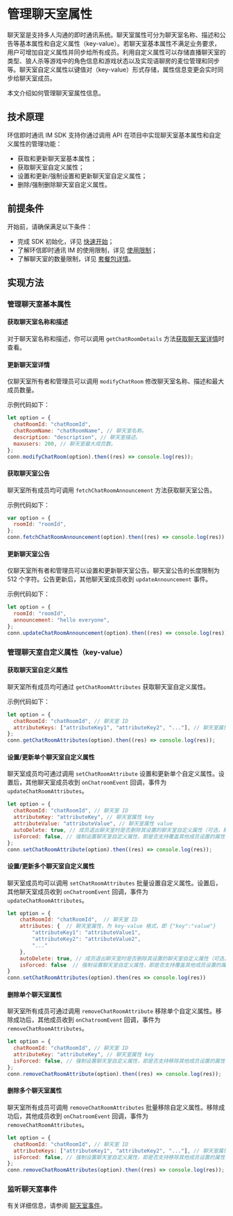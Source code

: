 # 管理聊天室属性

<Toc />

聊天室是支持多人沟通的即时通讯系统。聊天室属性可分为聊天室名称、描述和公告等基本属性和自定义属性（key-value）。若聊天室基本属性不满足业务要求，用户可增加自定义属性并同步给所有成员。利用自定义属性可以存储直播聊天室的类型、狼人杀等游戏中的角色信息和游戏状态以及实现语聊房的麦位管理和同步等。聊天室自定义属性以键值对（key-value）形式存储，属性信息变更会实时同步给聊天室成员。

本文介绍如何管理聊天室属性信息。

## 技术原理

环信即时通讯 IM SDK 支持你通过调用 API 在项目中实现聊天室基本属性和自定义属性的管理功能：

- 获取和更新聊天室基本属性；
- 获取聊天室自定义属性；
- 设置和更新/强制设置和更新聊天室自定义属性；
- 删除/强制删除聊天室自定义属性。

## 前提条件

开始前，请确保满足以下条件：

- 完成 SDK 初始化，详见 [快速开始](quickstart.html)；
- 了解环信即时通讯 IM 的使用限制，详见 [使用限制](/product/limitation.html)；
- 了解聊天室的数量限制，详见 [套餐包详情](https://www.easemob.com/pricing/im)。

## 实现方法

### 管理聊天室基本属性

#### 获取聊天室名称和描述

对于聊天室名称和描述，你可以调用 `getChatRoomDetails` 方法[获取聊天室详情](room_manage.html#获取聊天室详情)时查看。

#### 更新聊天室详情

仅聊天室所有者和管理员可以调用 `modifyChatRoom` 修改聊天室名称、描述和最大成员数量。

示例代码如下：

```JavaScript
let option = {
  chatRoomId: "chatRoomId",
  chatRoomName: "chatRoomName", // 聊天室名称。
  description: "description", // 聊天室描述。
  maxusers: 200, // 聊天室最大成员数。
};
conn.modifyChatRoom(option).then((res) => console.log(res));
```

#### 获取聊天室公告

聊天室所有成员均可调用 `fetchChatRoomAnnouncement` 方法获取聊天室公告。

示例代码如下：

```JavaScript
var option = {
  roomId: "roomId",
};
conn.fetchChatRoomAnnouncement(option).then((res) => console.log(res));
```

#### 更新聊天室公告

仅聊天室所有者和管理员可以设置和更新聊天室公告。聊天室公告的长度限制为 512 个字符。公告更新后，其他聊天室成员收到 `updateAnnouncement` 事件。

示例代码如下：

```JavaScript
let option = {
  roomId: "roomId",
  announcement: "hello everyone",
};
conn.updateChatRoomAnnouncement(option).then((res) => console.log(res));
```

### 管理聊天室自定义属性（key-value）

#### 获取聊天室自定义属性

聊天室所有成员均可通过 `getChatRoomAttributes` 获取聊天室自定义属性。

示例代码如下：

```JavaScript
let option = {
  chatRoomId: "chatRoomId", // 聊天室 ID
  attributeKeys: ["attributeKey1", "attributeKey2", "..."], // 聊天室属性 key（可选，若不设置则获取全部自定义属性）
};
conn.getChatRoomAttributes(option).then((res) => console.log(res));
```

#### 设置/更新单个聊天室自定义属性

聊天室成员均可通过调用 `setChatRoomAttribute` 设置和更新单个自定义属性。设置后，其他聊天室成员收到 `onChatroomEvent` 回调，事件为 `updateChatRoomAttributes`。

```JavaScript
let option = {
  chatRoomId: "chatRoomId", // 聊天室 ID
  attributeKey: "attributeKey", // 聊天室属性 key
  attributeValue: "attributeValue", // 聊天室属性 value
  autoDelete: true, // 成员退出聊天室时是否删除其设置的聊天室自定义属性（可选，默认为 `true`）
  isForced: false, // 强制设置聊天室自定义属性，即是否支持覆盖其他成员设置的属性（可选，默认为 `false`）
};
conn.setChatRoomAttribute(option).then((res) => console.log(res));
```

#### 设置/更新多个聊天室自定义属性

聊天室成员均可以调用 `setChatRoomAttributes` 批量设置自定义属性。设置后，其他聊天室成员收到 `onChatroomEvent` 回调，事件为 `updateChatRoomAttributes`。

```JavaScript
let option = {
    chatRoomId: "chatRoomId",  // 聊天室 ID
    attributes: {  // 聊天室属性，为 key-value 格式，即 {"key":"value"}
        "attributeKey1": "attributeValue1",
     	"attributeKey2": "attributeValue2",
      	"..."
    },
    autoDelete: true, // 成员退出聊天室时是否删除其设置的聊天室自定义属性（可选，默认为 `true`）
	isForced: false  // 强制设置聊天室自定义属性，即是否支持覆盖其他成员设置的属性（可选，默认为 `false`）
}
conn.setChatRoomAttributes(option).then(res => console.log(res))
```

#### 删除单个聊天室属性

聊天室所有成员可通过调用 `removeChatRoomAttribute` 移除单个自定义属性。移除成功后，其他成员收到 `onChatroomEvent` 回调，事件为 `removeChatRoomAttributes`。

```JavaScript
let option = {
  chatRoomId: "chatRoomId", // 聊天室 ID
  attributeKey: "attributeKey", // 聊天室属性 key
  isForced: false, // 强制设置聊天室自定义属性，即是否支持移除其他成员设置的属性（可选，默认为 `false`）
};
conn.removeChatRoomAttribute(option).then((res) => console.log(res));
```

#### 删除多个聊天室属性

聊天室所有成员可调用 `removeChatRoomAttributes` 批量移除自定义属性。移除成功后，其他成员收到 `onChatroomEvent` 回调，事件为 `removeChatRoomAttributes`。

```JavaScript
let option = {
  chatRoomId: "chatRoomId", // 聊天室 ID
  attributeKeys: ["attributeKey1", "attributeKey2", "..."], // 聊天室属性 key
  isForced: false, // 强制设置聊天室自定义属性，即是否支持移除其他成员设置的属性（可选，默认为 `false`）
};
conn.removeChatRoomAttributes(option).then((res) => console.log(res));
```

### 监听聊天室事件

有关详细信息，请参阅 [聊天室事件](room_manage.html#监听聊天室事件)。

